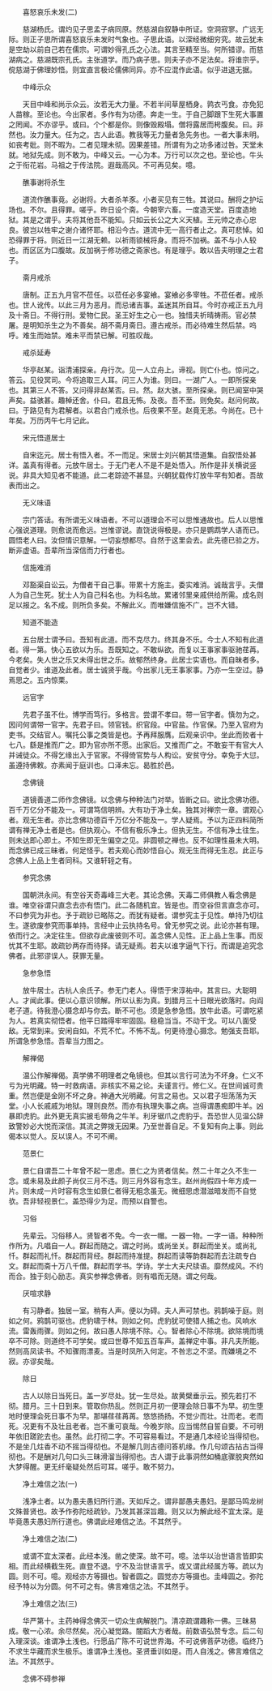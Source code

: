 <!-- { "loadSidebar": true } -->
　　喜怒哀乐未发(二)

　　慈湖杨氏。谓灼见子思孟子病同原。然慈湖自叙静中所证。空洞寂寥。广远无际。则正子思所谓喜怒哀乐未发时气象也。子思此语。以深经微细穷究。故云犹未是空劫以前自己若在儒宗。可谓妙得孔氏之心法。其言至精至当。何所错谬。而慈湖病之。慈湖既宗孔氏。主张道学。而乃病子思。则夫子亦不足法矣。将谁宗乎。傥慈湖于佛理妙悟。则宜直言极论儒佛同异。亦不应混作此语。似乎进退无据。

　　中峰示众

　　天目中峰和尚示众云。汝若无大力量。不若半间草屋栖身。鹑衣丐食。亦免犯人苗稼。至论也。今出家者。多作有为功德。奔走一生。于自己脚跟下生死大事置之罔闻。不亦谬乎。或曰。个个都是你。则像毁殿塌。僧将露居而枵腹矣。曰。非然也。汝力量大。任为之。古人此语。教我等无力量者急先务也。一者大事未明。如丧考妣。则不暇为。二者见理未彻。因果差错。所谓有为之功多诸过咎。天堂未就。地狱先成。则不敢为。中峰又云。一心为本。万行可以次之也。至论也。牛头之于衔花岩。马祖之于传法院。遐哉高风。不可再见矣。噫。

　　醮事谢将杀生

　　道流作醮事竟。必谢将。大者杀羊豕。小者买见有三牲。其说曰。酬将之护坛场也。不尔。且得罪。嗟乎。昨日设个斋。今朝宰六畜。一度造天堂。百度造地狱。其是之谓乎。夫将其他吾不能知。只如云长公之大义天植。王元帅之赤心忠良。彼岂以牲牢之谢介诸怀耶。相沿今古。道流中无一高行者止之。真可悲悼。如恐得罪于将。则近日一江湖无赖。以祈雨锁械将身。而将不加祸。盖不与小人较也。而区区为口腹故。反加祸于修功德之斋家也。有是理乎。敢以告夫明理之士君子。

　　斋月戒杀

　　唐制。正五九月官不莅任。以莅任必多宴飨。宴飨必多宰牲。不莅任者。戒杀也。世人讹传。以此三月为恶月。而忌诸吉事。盖迷其所自耳。今时亦戒正五九月及十斋日。不得行刑。爱物仁民。圣王好生之心一也。独惜夫祈晴祷雨。官必禁屠。是明知杀生之为不善矣。胡不斋月斋日。遵古戒杀。而必待难生然后禁。呜呼。难生而始禁。难未平而禁已解。可胜叹哉。

　　戒杀延寿

　　华亭赵某。诣清浦探亲。舟行次。见一人立舟上。谛视。则亡仆也。惊问之。答云。见役冥司。今将追取三人耳。问三人为谁。则曰。一湖广人。一即所探亲也。其第三人不答。又问得非赵某否。曰。然。赵大骇。至所探亲。则已闻室中哭声矣。益骇甚。趣棹还舍。仆曰。君且无怖。及夜。吾不至。则免矣。赵问何故。曰。于路见有为君解者。以君合门戒杀也。后夜果不至。赵竟无恙。今尚在。已十年矣。万历丙午七月记此。

　　宋元悟道居士

　　自宋迄元。居士有悟入者。不一而足。宋居士刘兴朝其悟道集。自叙悟处甚详。盖真有得者。元放牛居士。于无门老人不是不是处悟入。所作是非关横说竖说。非具大知见者不能道。此二老踪迹不甚显。兴朝犹载传灯放牛罕有知者。吾故表而出之。

　　无义味语

　　宗门答话。有所谓无义味语者。不可以道理会不可以思惟通故也。后人以思惟心强说道理。则愈说而愈远。岂惟谬说。直饶说得极是。亦只是鹦鹉学人语而已。圆悟老人曰。汝但情识意解。一切妄想都尽。自然于这里会去。此先德已验之方。断非虚语。吾辈所当深信而力行者也。

　　信施难消

　　邓豁渠自讼云。为僧者干自己事。带累十方施主。委实难消。诚哉言乎。夫僧人为自己生死。犹士人为自己科名也。为科名故。累诸邻里亲戚供给所需。成名则足以报之。名不成。则所负多矣。不解此义。而唯嫌信施不广。岂不大错。

　　知道不能造

　　五台居士谓予曰。吾知有此道。而不克尽力。终其身不乐。今士人不知有此道者。得一第。快心五欲以为乐。吾既知之。不敢纵欲。而复以王事家事驱驰荏苒。今老矣。失人世之乐又未得出世之乐。故郁然终身。此居士实语也。而自昧者多。自觉者少。谁道及此者。居士诚贤乎哉。今出家儿无王事家事。乃亦一生空过。静焉思之。五内惊栗。

　　远官字

　　先君子虽不仕。博学而笃行。多格言。尝谓不孝曰。带一官字者。慎勿为之。因问何谓带一官字。先君子曰。领官钱。织官段。中官盐。作官保。乃至入官府为吏书。交结官人。嘱托公事之类皆是也。予再拜服膺。后观亲识中。坐此而败者十七八。繇是推而广之。即为官亦所不愿。出家后。又推而广之。不敢妄干有官大人并诫徒众。不得乞缘出入于官家。不得倚官势与人构讼。安贫守分。幸免于大愆。虽遵持佛敕。亦素闻于庭训也。口泽未忘。曷胜於邑。

　　念佛镜

　　道镜善道二师作念佛镜。以念佛与种种法门对举。皆断之曰。欲比念佛功德。百千万亿分不能及一。可谓笃信明辨。大有功于净土矣。独其对禅宗一章。谓观心者。观无生者。亦比念佛功德百千万亿分不能及一。学人疑焉。予以为正四料简所谓有禅无净土者是也。但执观心。不信有极乐净土。但执无生。不信有净土往生。则未达即心即土。不知生即无生偏空之见。非圆顿之禅也。反不如理性虽未大明。而念佛已成三昧者。何足怪乎。若夫观心而妙悟自心。观无生而得无生忍。此正与念佛人上品上生者同科。又谁轩轾之有。

　　参究念佛

　　国朝洪永间。有空谷天奇毒峰三大老。其论念佛。天毒二师俱教人看念佛是谁。唯空谷谓只直念去亦有悟门。此二各随机宜。皆是也。而空谷但言直念亦可。不曰参究为非也。予于疏钞已略陈之。而犹有疑者。谓参究主于见性。单持乃切往生。遂欲废参究而事单持。言经中止云执持名号。曾无参究之说。此论亦甚有理。依而行之。决定往生。但欲存此废彼则不可。盖念佛人见性。正上品上生事。而反忧其不生耶。故疏钞两存而待择。请无疑焉。若夫以谁字逼气下行。而谓是追究念佛者。此邪谬误人。获罪无量。

　　急参急悟

　　放牛居士。古杭人余氏子。参无门老人。得悟于宋淳祐中。其言曰。大聪明人。才闻此事。便以心意识领解。所以认影为真。到腊月三十日眼光欲落时。向阎老子道。待我澄心摄念却与你去。断不可也。须是急参急悟。放牛此语。可谓吃紧为人。若真实彻悟者。他平日踏得牢牢固固。稳稳当当。不动干戈。可以八面受敌。无常到来。安闲自如。不荒不忙。不怖不乱。何更待澄心摄念。勉强支吾耶。所谓急参急悟。吾辈当力图之。

　　解禅偈

　　温公作解禅偈。真学佛不明理者之龟镜也。但其以言行可法为不坏身。仁义不亏为光明藏。特一时救病语。非核实不易之论。夫谨言行。修仁义。在世间诚可贵重。然岂便是金刚不坏之身。神通大光明藏。何言之易也。又以君子坦荡荡为天堂。小人长戚戚为地狱。理则良然。而亦有执理失事之病。岂得谓愚痴即牛羊。凶暴即虎豹。此外更无真实披毛带角之牛羊。利牙锯爪之虎豹乎。吾恐世人见温公辞致警妙必大悦而深信。其流之弊拨无因果。乃至世善自足。不复知有向上事。则此偈本以觉人。反以误人。不可不阐。

　　范景仁

　　景仁自谓吾二十年曾不起一思虑。景仁之为贤者信矣。然二十年之久不生一念。或未易及此颜子尚仅三月不违。则三月外容有念生。赵州尚假四十年方成一片。则未成一片时容有念生如景仁者得无粗念虽无。微细思虑潜滋暗发而不自觉欤。吾非轻视景仁。盖恐得少为足。而预以自警也。

　　习俗

　　先辈云。习俗移人。贤智者不免。今一衣一帽。一器一物。一字一语。种种所作所为。凡唱自一人。群起而随之。谓之时尚。或尚坐关。群起而坐关。或尚礼忏。群起而礼忏。群起而背经。群起而持准提。群起而读等韵群起而去注疏专白文。群起而斋十万八千僧。群起而学书。学诗。学士大夫尺牍语。靡然成风。不约而合。独于刻心励志。真实参禅念佛者。则有唱而无随。谓之何哉。

　　厌喧求静

　　有习静者。独居一室。稍有人声。便以为碍。夫人声可禁也。鸦鹊噪于庭。则如之何。鸦鹊可驱也。虎豹啸于林。则如之何。虎豹犹可使猎人捕之也。风响水流。雷轰雨骤。则如之何。故曰愚人除境不除。心。智者除心不除境。欲除境而境卒不可除。则道终不可学矣。或曰世尊不知五百车声。盖禅定中事。非凡夫所能。然则高凤读书。不知骤雨漂麦。当是时凤所入何定。不咎志之不坚。而嫌境之不寂。亦谬矣哉。

　　除日

　　古人以除日当死日。盖一岁尽处。犹一生尽处。故黄檗垂示云。预先若打不彻。腊月。三十日到来。管取你热乱。然则正月初一便理会除日事不为早。初生堕地时便理会死日事不为早。那堪荏荏苒苒。悠悠扬扬。不觉少而壮。壮而老。老而死。况更有不及壮且老者。岂不重可哀哉。今晚岁除。应当惕然自誓自要。不可明年依旧蹉跎去也。虽然。此打彻二字。不可容易看过。不是通几本经论当得彻也。不是坐几炷香不动不摇当得彻也。不是解几则古德问答机缘。作几句颂古拈古当得彻也。不是酬对几句口头三昧滑溜当得彻也。古人谓于此事洞然如桶底骤脱爽然如大梦得醒。更无纤毫疑处然后可耳。嗟乎。敢不努力。

　　净土难信之法(一)

　　浅净土者。以为愚夫愚妇所行道。天如斥之。谓非鄙愚夫愚妇。是鄙马鸣龙树文殊普贤也。故予作弥陀经疏钞。乃发其甚深旨趣。则又以为解此经不宜太深。是毕竟愚夫愚妇所行道也。佛谓此经难信之法。不其然乎。

　　净土难信之法(二)

　　或谓不宜太深者。此经本浅。凿之使深。故不可。噫。法华以治世语言皆即实相。而此经横截生死。直登不退。宁不及治世语言乎。或又谓此经属方等。疏以为圆。则不可。噫。观经亦方等摄也。智者圆之。圆觉亦方等摄也。圭峰圆之。弥陀经予特以为分圆。何不可之有。佛言难信之法。不其然乎。

　　净土难信之法(三)

　　华严第十。主药神得念佛灭一切众生病解脱门。清凉疏谓趣称一佛。三昧易成。敬一心浓。余尽然矣。况心凝觉路。闇蹈大方者哉。前数语弘赞专念。后二句入理深谈。谁谓净土浅也。行愿品广陈不可说世界海。不可说佛菩萨功德。临终乃不求生华藏而求生极乐。谁谓净土浅也。圣贤垂训如是。而人自浅之。佛言难信之法。不其然乎。

　　念佛不碍参禅

